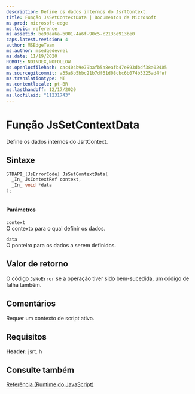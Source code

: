 ```yaml
---
description: Define os dados internos do JsrtContext.
title: Função JsSetContextData | Documentos da Microsoft
ms.prod: microsoft-edge
ms.topic: reference
ms.assetid: be90aa6a-b001-4a6f-90c5-c2135e913be0
caps.latest.revision: 4
author: MSEdgeTeam
ms.author: msedgedevrel
ms.date: 11/19/2020
ROBOTS: NOINDEX,NOFOLLOW
ms.openlocfilehash: cac404b9e79bafb5a8eafb47e893dbdf38a02405
ms.sourcegitcommit: a35a6b5bbc21b7df61d08cbc6b074b5325ad4fef
ms.translationtype: MT
ms.contentlocale: pt-BR
ms.lasthandoff: 12/17/2020
ms.locfileid: "11231743"
---
```

# Função JsSetContextData

Define os dados internos do JsrtContext.  
  
## Sintaxe  
  
```cpp  
STDAPI_(JsErrorCode) JsSetContextData(  
  _In_ JsContextRef context,  
  _In_ void *data  
);  
  
```  
  
#### Parâmetros  
 `context`  
 O contexto para o qual definir os dados.  
  
 `data`  
 O ponteiro para os dados a serem definidos.  
  
## Valor de retorno  
 O código `JsNoError` se a operação tiver sido bem-sucedida, um código de falha também.  
  
## Comentários  
 Requer um contexto de script ativo.  
  
## Requisitos  
 **Header:** jsrt. h  
  
## Consulte também  
 [Referência (Runtime do JavaScript)](../chakra-hosting/reference-javascript-runtime.md)
